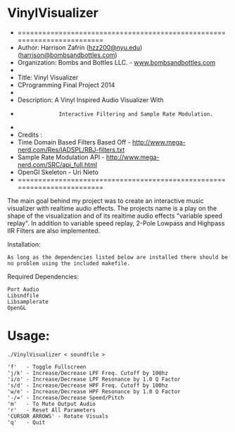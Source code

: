VinylVisualizer
===============

* ========================================================================
*   Author:  Harrison Zafrin (hzz200@nyu.edu)(harrison@bombsandbottles.com)
*   Organization:  Bombs and Bottles LLC. - www.bombsandbottles.com
*
*   Title: Vinyl Visualizer
*   CProgramming Final Project 2014
*
*   Description:  A Vinyl Inspired Audio Visualizer With 
*                  Interactive Filtering and Sample Rate Modulation.
*
*   Credits : 
*   Time Domain Based Filters Based Off - http://www.mega-nerd.com/Res/IADSPL/RBJ-filters.txt
*   Sample Rate Modulation API - http://www.mega-nerd.com/SRC/api_full.html
*	 OpenGl Skeleton - Uri Nieto
* ========================================================================

The main goal behind my project was to create an interactive music visualizer with realtime audio effects. The projects name is a play on the shape of the visualization and of its realtime audio effects "variable speed replay". In addition to variable speed replay, 2-Pole Lowpass and Highpass IIR Filters are also implemented.

Installation:

	As long as the dependencies listed below are installed there should be no problem using the included makefile.

Required Dependencies:

	Port Audio
	Libsndfile
	Libsamplerate
	OpenGL

Usage:  
====== 
	./VinylVisualizer < soundfile > 

	'f'   - Toggle Fullscreen 
	'j/k' - Increase/Decrease LPF Freq. Cutoff by 100hz 
	'i/o' - Increase/Decrease LPF Resonance by 1.0 Q Factor 
	's/d' - Increase/Decrease HPF Freq. Cutoff by 100hz 
	'w/e' - Increase/Decrease HPF Resonance by 1.0 Q Factor 
	'-/=' - Increase/Decrease Speed/Pitch 
	'm'   - To Mute Output Audio 
	'r'   - Reset All Parameters 
	'CURSOR ARROWS' - Rotate Visuals 
	'q'   - Quit 